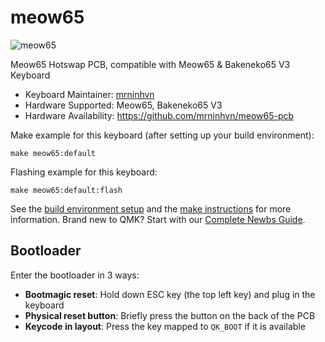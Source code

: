 # meow65

![meow65](https://i.imgur.com/M6PmjPGh.png)

Meow65 Hotswap PCB, compatible with Meow65 & Bakeneko65 V3 Keyboard

* Keyboard Maintainer: [mrninhvn](https://github.com/mrninhvn)
* Hardware Supported: Meow65, Bakeneko65 V3
* Hardware Availability: https://github.com/mrninhvn/meow65-pcb

Make example for this keyboard (after setting up your build environment):

    make meow65:default

Flashing example for this keyboard:

    make meow65:default:flash

See the [build environment setup](https://docs.qmk.fm/#/getting_started_build_tools) and the [make instructions](https://docs.qmk.fm/#/getting_started_make_guide) for more information. Brand new to QMK? Start with our [Complete Newbs Guide](https://docs.qmk.fm/#/newbs).

## Bootloader

Enter the bootloader in 3 ways:

* **Bootmagic reset**: Hold down ESC key (the top left key) and plug in the keyboard
* **Physical reset button**: Briefly press the button on the back of the PCB
* **Keycode in layout**: Press the key mapped to `QK_BOOT` if it is available
